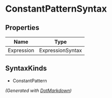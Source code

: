 # ConstantPatternSyntax

## Properties

| Name       | Type             |
| ---------- | ---------------- |
| Expression | ExpressionSyntax |

## SyntaxKinds

* ConstantPattern

*\(Generated with [DotMarkdown](http://github.com/JosefPihrt/DotMarkdown)\)*